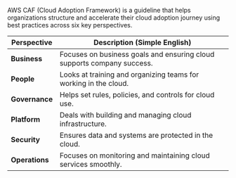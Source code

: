 

AWS CAF (Cloud Adoption Framework) is a guideline that helps organizations structure and accelerate 
their cloud adoption journey using best practices across six key perspectives.


| **Perspective** | **Description (Simple English)** |
|-----------------|----------------------------------|
| **Business**    | Focuses on business goals and ensuring cloud supports company success. |
| **People**      | Looks at training and organizing teams for working in the cloud. |
| **Governance**  | Helps set rules, policies, and controls for cloud use. |
| **Platform**    | Deals with building and managing cloud infrastructure. |
| **Security**    | Ensures data and systems are protected in the cloud. |
| **Operations**  | Focuses on monitoring and maintaining cloud services smoothly. |
